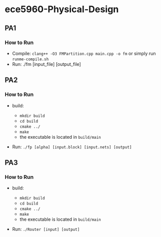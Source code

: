 # ece5960-Physical-Design
## PA1
### How to Run
+ Compile: `clang++ -O3 FMPartition.cpp main.cpp -o fm` or simply run `runme-compile.sh`
+ Run: ./fm [input_file] [output_file]

## PA2
### How to Run
+ build: 
	+ `mkdir build`
	+ `cd build`
	+ `cmake ../`
	+ `make`
	+ the executable is located in `build/main`

+ Run: `./fp [alpha] [input.block] [input.nets] [output]`

## PA3
### How to Run
+ build: 
	+ `mkdir build`
	+ `cd build`
	+ `cmake ../`
	+ `make`
	+ the executable is located in `build/main`

+ Run: `./Router [input] [output]`

